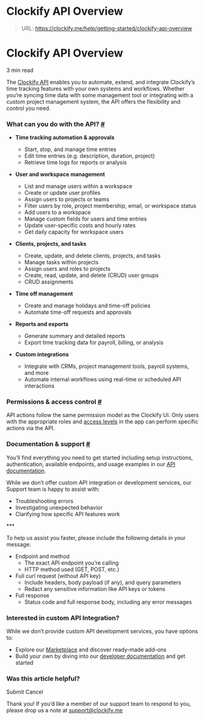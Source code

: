 # Clockify API Overview

> URL: https://clockify.me/help/getting-started/clockify-api-overview

# Clockify API Overview

3 min read

The [Clockify API](https://docs.clockify.me/) enables you to automate, extend, and integrate Clockify’s time tracking features with your own systems and workflows. Whether you’re syncing time data with some management tool or integrating with a custom project management system, the API offers the flexibility and control you need.

### What can you do with the API? [#](#what-can-you-do-with-the-api)

* **Time tracking automation & approvals**
  + Start, stop, and manage time entries
  + Edit time entries (e.g. description, duration, project)
  + Retrieve time logs for reports or analysis

* **User and workspace management**
  + List and manage users within a workspace
  + Create or update user profiles
  + Assign users to projects or teams
  + Filter users by role, project membership, email, or workspace status
  + Add users to a workspace
  + Manage custom fields for users and time entries
  + Update user-specific costs and hourly rates
  + Get daily capacity for workspace users

* **Clients, projects, and tasks**
  + Create, update, and delete clients, projects, and tasks
  + Manage tasks within projects
  + Assign users and roles to projects
  + Create, read, update, and delete (CRUD) user groups
  + CRUD assignments

* **Time off management**
  + Create and manage holidays and time-off policies
  + Automate time-off requests and approvals

* **Reports and exports**
  + Generate summary and detailed reports
  + Export time tracking data for payroll, billing, or analysis
* **Custom integrations**
  + Integrate with CRMs, project management tools, payroll systems, and more
  + Automate internal workflows using real-time or scheduled API interactions

### Permissions & access control [#](#permissions-access-control)

API actions follow the same permission model as the Clockify UI. Only users with the appropriate roles and [access levels](https://clockify.me/help/administration/user-roles-and-permissions/who-can-do-what) in the app can perform specific actions via the API.

### Documentation & support [#](#documentation-support)

You’ll find everything you need to get started including setup instructions, authentication, available endpoints, and usage examples in our [API documentation](https://docs.clockify.me/).

While we don’t offer custom API integration or development services, our Support team is happy to assist with:

* Troubleshooting errors
* Investigating unexpected behavior
* Clarifying how specific API features work

\*\*\*

To help us assist you faster, please include the following details in your message:

* Endpoint and method
  + The exact API endpoint you’re calling
  + HTTP method used (GET, POST, etc.)
* Full curl request (without API key)  
  + Include headers, body payload (if any), and query parameters
  + Redact any sensitive information like API keys or tokens
* Full response  
  + Status code and full response body, including any error messages

### **Interested in custom API Integration?**

While we don’t provide custom API development services, you have options to:

* Explore our [Marketplace](https://marketplace.cake.com/) and discover ready-made add-ons
* Build your own by diving into our [developer documentation](https://dev-docs.marketplace.cake.com/) and get started

### Was this article helpful?

Submit
Cancel

Thank you! If you’d like a member of our support team to respond to you, please drop us a note at support@clockify.me